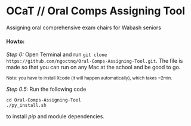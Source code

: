 # OCaT // Oral Comps Assigning Tool
Assigning oral comprehensive exam chairs for Wabash seniors

#### Howto:
<i>Step 0:</i> Open Terminal and run ``git clone https://github.com/ngoctnq/Oral-Comps-Assigning-Tool.git``. The file is made so that you can run on any Mac at the school and be good to go.

<sub>Note: you have to install Xcode (it will happen automatically), which takes ~2min.</sub>

<i>Step 0.5:</i> Run the following code

```
cd Oral-Comps-Assigning-Tool
./py_install.sh
```

to install <i>pip</i> and module dependencies.
